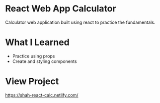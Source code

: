 # React Web App Calculator
Calculator web application built using react to practice the fundamentals.

# What I Learned
* Practice using props
* Create and styling components

# View Project
https://shah-react-calc.netlify.com/

